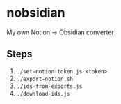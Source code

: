
# nobsidian

My own Notion →  Obsidian converter

## Steps

1. `./set-notion-token.js <token>`
1. `./export-notion.sh`
1. `./ids-from-exports.js`
1. `./download-ids.js`
